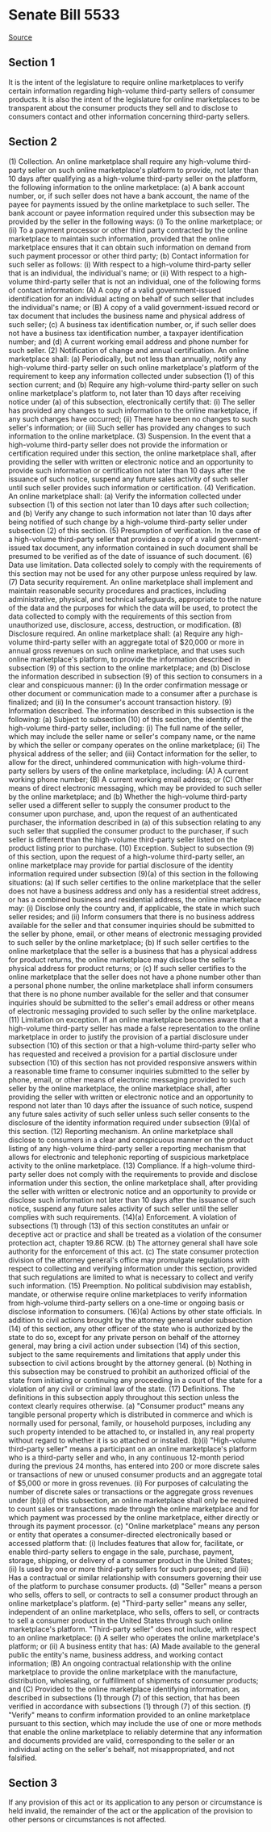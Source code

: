 # Senate Bill 5533

[Source](http://lawfilesext.leg.wa.gov/biennium/2021-22/Xml/Bills/Senate%20Bills/5533.xml)
## Section 1
It is the intent of the legislature to require online marketplaces to verify certain information regarding high-volume third-party sellers of consumer products. It is also the intent of the legislature for online marketplaces to be transparent about the consumer products they sell and to disclose to consumers contact and other information concerning third-party sellers.

## Section 2
(1) Collection. An online marketplace shall require any high-volume third-party seller on such online marketplace's platform to provide, not later than 10 days after qualifying as a high-volume third-party seller on the platform, the following information to the online marketplace:
(a) A bank account number, or, if such seller does not have a bank account, the name of the payee for payments issued by the online marketplace to such seller. The bank account or payee information required under this subsection may be provided by the seller in the following ways:
(i) To the online marketplace; or
(ii) To a payment processor or other third party contracted by the online marketplace to maintain such information, provided that the online marketplace ensures that it can obtain such information on demand from such payment processor or other third party;
(b) Contact information for such seller as follows:
(i) With respect to a high-volume third-party seller that is an individual, the individual's name; or
(ii) With respect to a high-volume third-party seller that is not an individual, one of the following forms of contact information:
(A) A copy of a valid government-issued identification for an individual acting on behalf of such seller that includes the individual's name; or
(B) A copy of a valid government-issued record or tax document that includes the business name and physical address of such seller;
(c) A business tax identification number, or, if such seller does not have a business tax identification number, a taxpayer identification number; and
(d) A current working email address and phone number for such seller.
(2) Notification of change and annual certification. An online marketplace shall:
(a) Periodically, but not less than annually, notify any high-volume third-party seller on such online marketplace's platform of the requirement to keep any information collected under subsection (1) of this section current; and
(b) Require any high-volume third-party seller on such online marketplace's platform to, not later than 10 days after receiving notice under (a) of this subsection, electronically certify that:
(i) The seller has provided any changes to such information to the online marketplace, if any such changes have occurred;
(ii) There have been no changes to such seller's information; or
(iii) Such seller has provided any changes to such information to the online marketplace.
(3) Suspension. In the event that a high-volume third-party seller does not provide the information or certification required under this section, the online marketplace shall, after providing the seller with written or electronic notice and an opportunity to provide such information or certification not later than 10 days after the issuance of such notice, suspend any future sales activity of such seller until such seller provides such information or certification.
(4) Verification. An online marketplace shall:
(a) Verify the information collected under subsection (1) of this section not later than 10 days after such collection; and
(b) Verify any change to such information not later than 10 days after being notified of such change by a high-volume third-party seller under subsection (2) of this section.
(5) Presumption of verification. In the case of a high-volume third-party seller that provides a copy of a valid government-issued tax document, any information contained in such document shall be presumed to be verified as of the date of issuance of such document.
(6) Data use limitation. Data collected solely to comply with the requirements of this section may not be used for any other purpose unless required by law.
(7) Data security requirement. An online marketplace shall implement and maintain reasonable security procedures and practices, including administrative, physical, and technical safeguards, appropriate to the nature of the data and the purposes for which the data will be used, to protect the data collected to comply with the requirements of this section from unauthorized use, disclosure, access, destruction, or modification.
(8) Disclosure required. An online marketplace shall:
(a) Require any high-volume third-party seller with an aggregate total of $20,000 or more in annual gross revenues on such online marketplace, and that uses such online marketplace's platform, to provide the information described in subsection (9) of this section to the online marketplace; and
(b) Disclose the information described in subsection (9) of this section to consumers in a clear and conspicuous manner:
(i) In the order confirmation message or other document or communication made to a consumer after a purchase is finalized; and
(ii) In the consumer's account transaction history.
(9) Information described. The information described in this subsection is the following:
(a) Subject to subsection (10) of this section, the identity of the high-volume third-party seller, including:
(i) The full name of the seller, which may include the seller name or seller's company name, or the name by which the seller or company operates on the online marketplace;
(ii) The physical address of the seller; and
(iii) Contact information for the seller, to allow for the direct, unhindered communication with high-volume third-party sellers by users of the online marketplace, including:
(A) A current working phone number;
(B) A current working email address; or
(C) Other means of direct electronic messaging, which may be provided to such seller by the online marketplace; and
(b) Whether the high-volume third-party seller used a different seller to supply the consumer product to the consumer upon purchase, and, upon the request of an authenticated purchaser, the information described in (a) of this subsection relating to any such seller that supplied the consumer product to the purchaser, if such seller is different than the high-volume third-party seller listed on the product listing prior to purchase.
(10) Exception. Subject to subsection (9) of this section, upon the request of a high-volume third-party seller, an online marketplace may provide for partial disclosure of the identity information required under subsection (9)(a) of this section in the following situations:
(a) If such seller certifies to the online marketplace that the seller does not have a business address and only has a residential street address, or has a combined business and residential address, the online marketplace may:
(i) Disclose only the country and, if applicable, the state in which such seller resides; and
(ii) Inform consumers that there is no business address available for the seller and that consumer inquiries should be submitted to the seller by phone, email, or other means of electronic messaging provided to such seller by the online marketplace;
(b) If such seller certifies to the online marketplace that the seller is a business that has a physical address for product returns, the online marketplace may disclose the seller's physical address for product returns; or
(c) If such seller certifies to the online marketplace that the seller does not have a phone number other than a personal phone number, the online marketplace shall inform consumers that there is no phone number available for the seller and that consumer inquiries should be submitted to the seller's email address or other means of electronic messaging provided to such seller by the online marketplace.
(11) Limitation on exception. If an online marketplace becomes aware that a high-volume third-party seller has made a false representation to the online marketplace in order to justify the provision of a partial disclosure under subsection (10) of this section or that a high-volume third-party seller who has requested and received a provision for a partial disclosure under subsection (10) of this section has not provided responsive answers within a reasonable time frame to consumer inquiries submitted to the seller by phone, email, or other means of electronic messaging provided to such seller by the online marketplace, the online marketplace shall, after providing the seller with written or electronic notice and an opportunity to respond not later than 10 days after the issuance of such notice, suspend any future sales activity of such seller unless such seller consents to the disclosure of the identity information required under subsection (9)(a) of this section.
(12) Reporting mechanism. An online marketplace shall disclose to consumers in a clear and conspicuous manner on the product listing of any high-volume third-party seller a reporting mechanism that allows for electronic and telephonic reporting of suspicious marketplace activity to the online marketplace.
(13) Compliance. If a high-volume third-party seller does not comply with the requirements to provide and disclose information under this section, the online marketplace shall, after providing the seller with written or electronic notice and an opportunity to provide or disclose such information not later than 10 days after the issuance of such notice, suspend any future sales activity of such seller until the seller complies with such requirements.
(14)(a) Enforcement. A violation of subsections (1) through (13) of this section constitutes an unfair or deceptive act or practice and shall be treated as a violation of the consumer protection act, chapter 19.86 RCW.
(b) The attorney general shall have sole authority for the enforcement of this act.
(c) The state consumer protection division of the attorney general's office may promulgate regulations with respect to collecting and verifying information under this section, provided that such regulations are limited to what is necessary to collect and verify such information.
(15) Preemption. No political subdivision may establish, mandate, or otherwise require online marketplaces to verify information from high-volume third-party sellers on a one-time or ongoing basis or disclose information to consumers.
(16)(a) Actions by other state officials. In addition to civil actions brought by the attorney general under subsection (14) of this section, any other officer of the state who is authorized by the state to do so, except for any private person on behalf of the attorney general, may bring a civil action under subsection (14) of this section, subject to the same requirements and limitations that apply under this subsection to civil actions brought by the attorney general.
(b) Nothing in this subsection may be construed to prohibit an authorized official of the state from initiating or continuing any proceeding in a court of the state for a violation of any civil or criminal law of the state.
(17) Definitions. The definitions in this subsection apply throughout this section unless the context clearly requires otherwise.
(a) "Consumer product" means any tangible personal property which is distributed in commerce and which is normally used for personal, family, or household purposes, including any such property intended to be attached to, or installed in, any real property without regard to whether it is so attached or installed.
(b)(i) "High-volume third-party seller" means a participant on an online marketplace's platform who is a third-party seller and who, in any continuous 12-month period during the previous 24 months, has entered into 200 or more discrete sales or transactions of new or unused consumer products and an aggregate total of $5,000 or more in gross revenues.
(ii) For purposes of calculating the number of discrete sales or transactions or the aggregate gross revenues under (b)(i) of this subsection, an online marketplace shall only be required to count sales or transactions made through the online marketplace and for which payment was processed by the online marketplace, either directly or through its payment processor.
(c) "Online marketplace" means any person or entity that operates a consumer-directed electronically based or accessed platform that:
(i) Includes features that allow for, facilitate, or enable third-party sellers to engage in the sale, purchase, payment, storage, shipping, or delivery of a consumer product in the United States;
(ii) Is used by one or more third-party sellers for such purposes; and
(iii) Has a contractual or similar relationship with consumers governing their use of the platform to purchase consumer products.
(d) "Seller" means a person who sells, offers to sell, or contracts to sell a consumer product through an online marketplace's platform.
(e) "Third-party seller" means any seller, independent of an online marketplace, who sells, offers to sell, or contracts to sell a consumer product in the United States through such online marketplace's platform. "Third-party seller" does not include, with respect to an online marketplace:
(i) A seller who operates the online marketplace's platform; or
(ii) A business entity that has:
(A) Made available to the general public the entity's name, business address, and working contact information;
(B) An ongoing contractual relationship with the online marketplace to provide the online marketplace with the manufacture, distribution, wholesaling, or fulfillment of shipments of consumer products; and
(C) Provided to the online marketplace identifying information, as described in subsections (1) through (7) of this section, that has been verified in accordance with subsections (1) through (7) of this section.
(f) "Verify" means to confirm information provided to an online marketplace pursuant to this section, which may include the use of one or more methods that enable the online marketplace to reliably determine that any information and documents provided are valid, corresponding to the seller or an individual acting on the seller's behalf, not misappropriated, and not falsified.

## Section 3
If any provision of this act or its application to any person or circumstance is held invalid, the remainder of the act or the application of the provision to other persons or circumstances is not affected.
